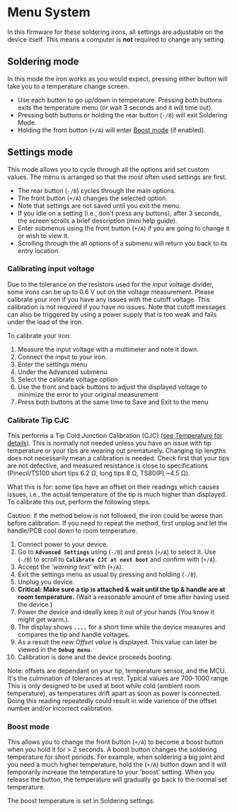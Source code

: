 # Menu System

In this firmware for these soldering irons, all settings are adjustable on the device itself. This means a computer is **not** required to change any setting.

## Soldering mode

In this mode the iron works as you would expect, pressing either button will take you to a temperature change screen.
- Use each button to go up/down in temperature. Pressing both buttons exits the temperature menu (or wait 3 seconds and it will time out).
- Pressing both buttons or holding the rear button (`-/B`) will exit Soldering Mode.
- Holding the front button (`+/A`) will enter [Boost mode](/Documentation/Menu.md#boost-mode) (if enabled).

## Settings mode

This mode allows you to cycle through all the options and set custom values.
The menu is arranged so that the most often used settings are first.

- The rear button (`-/B`) cycles through the main options.
- The front button (`+/A`) changes the selected option.
- Note that settings are not saved until you exit the menu.
- If you idle on a setting (i.e., don't press any buttons), after 3 seconds, the screen scrolls a brief description (mini help guide).
- Enter submenus using the front button (`+/A`) if you are going to change it or wish to view it.
- Scrolling through the all options of a submenu will return you back to its entry location.

### Calibrating input voltage

Due to the tolerance on the resistors used for the input voltage divider, some irons can be up to 0.6 V out on the voltage measurement.
Please calibrate your iron if you have any issues with the cutoff voltage. This calibration is not required if you have no issues.
Note that cutoff messages can also be triggered by using a power supply that is too weak and fails under the load of the iron.

To calibrate your iron:

1. Measure the input voltage with a multimeter and note it down.
2. Connect the input to your iron.
3. Enter the settings menu
4. Under the Advanced submenu
5. Select the calibrate voltage option
6. Use the front and back buttons to adjust the displayed voltage to minimize the error to your original measurement
7. Press both buttons at the same time to Save and Exit to the menu

### Calibrate Tip CJC
This performs a Tip Cold Junction Calibration (CJC) ([see Temperature for details](/Documentation/Temperature.md)). This is normally not needed unless you have an issue with tip temperature or your tips are wearing out prematurely. Changing tip lengths does not necessarily mean a calibration is needed. Check first that your tips are not defective, and measured resistance is close to specifications (Pinecil/TS100 short tips 6.2 Ω, long tips 8 Ω, TS80(P) ~4.5 Ω).

What this is for: some tips have an offset on their readings which causes issues, i.e., the actual temperature of the tip is much higher than displayed. To calibrate this out, perform the following steps. 

Caution: if the method below is not followed, the iron could be worse than before calibration. If you need to repeat the method, first unplug and let the handle/PCB cool down to room temperature.

1. Connect power to your device.
2. Go to **`Advanced Settings`** using (`-/B`) and press (`+/A`) to select it. Use (`-/B`) to scroll to **`Calibrate CJC at next boot`** and confirm with (`+/A`).
3. Accept the *'warning text'* with (`+/A`).
3. Exit the settings menu as usual by pressing and holding (`-/B`).
4. Unplug you device.
5. **Critical: Make sure a tip is attached & wait until the tip & handle are at room temperature.** (Wait a reasonable amount of time after having used the device.)
6. Power the device and ideally keep it out of your hands (You know it might get warm.).
7. The display shows **`....`** for a short time while the device measures and compares the tip and handle voltages.
8. As a result the new *Offset value* is displayed. This value can later be viewed in the **`Debug menu`**.
9. Calibration is done and the device proceeds booting.

Note: offsets are dependant on your tip, temperature sensor, and the MCU. It's the culmination of tolerances at rest. Typical values are 700-1000 range. This is only designed to be used at boot while cold (ambient room temperature), as temperatures drift apart as soon as power is connected. Doing this reading repeatedly could result in wide varience of the offset number and/or incorrect calibration.

### Boost mode

This allows you to change the front button (`+/A`) to become a boost button when you hold it for > 2 seconds. A boost button changes the soldering temperature for short periods. For example, when soldering a big joint and you need a much higher temperature, hold the (`+/A`) button down and it will temporarily increase the temperature to your 'boost' setting. When you release the button, the temperature will gradually go back to the normal set temperature.

The boost temperature is set in Soldering settings.
